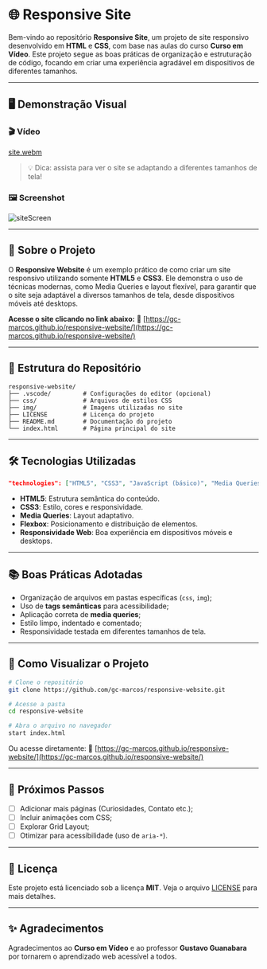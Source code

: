 # 🌐 Responsive Site

Bem-vindo ao repositório **Responsive Site**, um projeto de site responsivo desenvolvido em **HTML** e **CSS**, com base nas aulas do curso **Curso em Vídeo**. Este projeto segue as boas práticas de organização e estruturação de código, focando em criar uma experiência agradável em dispositivos de diferentes tamanhos.

---

## 🖥️ Demonstração Visual

### 🎬 Vídeo

[site.webm](https://github.com/user-attachments/assets/28d9ba43-49be-4a0b-86a1-b63ce0ead405)

> 💡 Dica: assista para ver o site se adaptando a diferentes tamanhos de tela!

### 🖼️ Screenshot

![siteScreen](https://github.com/user-attachments/assets/564a3f62-0918-4a42-a347-7631efd51989)

---

## 📝 Sobre o Projeto

O **Responsive Website** é um exemplo prático de como criar um site responsivo utilizando somente **HTML5** e **CSS3**. Ele demonstra o uso de técnicas modernas, como Media Queries e layout flexível, para garantir que o site seja adaptável a diversos tamanhos de tela, desde dispositivos móveis até desktops.

**Acesse o site clicando no link abaixo:**
🔗 [https://gc-marcos.github.io/responsive-website/](https://gc-marcos.github.io/responsive-website/)

---

## 📂 Estrutura do Repositório

```plaintext
responsive-website/
├── .vscode/         # Configurações do editor (opcional)
├── css/             # Arquivos de estilos CSS
├── img/             # Imagens utilizadas no site
├── LICENSE          # Licença do projeto
├── README.md        # Documentação do projeto
└── index.html       # Página principal do site
```

---

## 🛠️ Tecnologias Utilizadas

```json
"technologies": ["HTML5", "CSS3", "JavaScript (básico)", "Media Queries", "Flexbox", "Responsividade Web"]
```

* **HTML5**: Estrutura semântica do conteúdo.
* **CSS3**: Estilo, cores e responsividade.
* **Media Queries**: Layout adaptativo.
* **Flexbox**: Posicionamento e distribuição de elementos.
* **Responsividade Web**: Boa experiência em dispositivos móveis e desktops.

---

## 📚 Boas Práticas Adotadas

* Organização de arquivos em pastas específicas (`css`, `img`);
* Uso de **tags semânticas** para acessibilidade;
* Aplicação correta de **media queries**;
* Estilo limpo, indentado e comentado;
* Responsividade testada em diferentes tamanhos de tela.

---

## 🚀 Como Visualizar o Projeto

```bash
# Clone o repositório
git clone https://github.com/gc-marcos/responsive-website.git

# Acesse a pasta
cd responsive-website

# Abra o arquivo no navegador
start index.html
```

Ou acesse diretamente:
🔗 [https://gc-marcos.github.io/responsive-website/](https://gc-marcos.github.io/responsive-website/)

---

## 📂 Próximos Passos

* [ ] Adicionar mais páginas (Curiosidades, Contato etc.);
* [ ] Incluir animações com CSS;
* [ ] Explorar Grid Layout;
* [ ] Otimizar para acessibilidade (uso de `aria-*`).

---

## 📝 Licença

Este projeto está licenciado sob a licença **MIT**. Veja o arquivo [LICENSE](./LICENSE) para mais detalhes.

---

## ✨ Agradecimentos

Agradecimentos ao **Curso em Vídeo** e ao professor **Gustavo Guanabara** por tornarem o aprendizado web acessível a todos.

